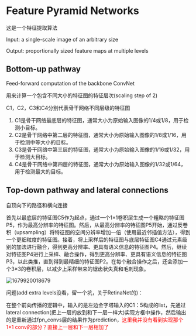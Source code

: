 # Feature Pyramid Networks

这是一个特征提取算法

Input: a single-scale image of an arbitrary size

Output: proportionally sized feature maps at multiple levels

## Bottom-up pathway

Feed-forward computation of the backbone ConvNet

用来计算一个包含不同大小的特征图的特征层次(scaling step of 2)

 C1，C2，C3和C4分别代表骨干网络不同层级的特征图 

1. C1是骨干网络最底层的特征图，通常大小为原始输入图像的1/4或1/8，用于检测小目标。
2. C2是骨干网络中第二层的特征图，通常大小为原始输入图像的1/8或1/16，用于检测中等大小的目标。
3. C3是骨干网络中第三层的特征图，通常大小为原始输入图像的1/16或1/32，用于检测大目标。
4. C4是骨干网络中第四层的特征图，通常大小为原始输入图像的1/32或1/64，用于检测最大的目标。

## Top-down pathway and lateral connections

自顶向下的路径和横向连接

首先以最底层的特征图C5作为起点，通过一个1×1卷积层生成一个粗略的特征图P5，作为最高分辨率的特征图。然后，从最高分辨率的特征图P5开始，通过反卷积（upsampling）将特征图的空间分辨率增加一倍（使用最近邻插值方法），得到一个更细粒度的特征图。接着，将上采样后的特征图与底层特征图C4通过元素级别的加法进行融合，得到更高分辨率、更具有语义信息的特征图P4。然后，继续对特征图P4进行上采样、融合操作，得到更高分辨率、更具有语义信息的特征图P3，以此类推，直到得到最精细的特征图P2。在每个融合操作之后，还会添加一个3×3的卷积层，以减少上采样带来的锯齿状失真和毛刺现象。 

<img src="C:\Users\ASUS\AppData\Roaming\Typora\typora-user-images\1679920018679.png" alt="1679920018679" style="zoom:100%;" />

问题(add extra levels没看，留一个坑，关于RetinaNet的)：

在整个前向传播的逻辑中，输入的是左边金字塔输入的C1：5构成的list，先通过lateral connection(把上一层的放到和下一层一样大)实现方框中操作，然后输出的是重新通过fpn_convs层的结果作为prediction，<font color='red'>这里我并没有看到实现那个1*1 conv的部分？直接上一层和下一层相加了</font>

